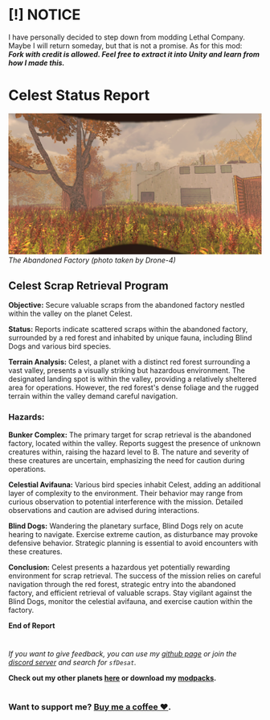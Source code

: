 # [!] NOTICE
I have personally decided to step down from modding Lethal Company. Maybe I will return someday, but that is not a promise. As for this mod:  
**_Fork with credit is allowed. Feel free to extract it into Unity and learn from how I made this._**  

# Celest Status Report
![Screenshot_1](https://raw.githubusercontent.com/sfDesat/Celest/main/Screenshots/2.jpg "Abandoned Factory")
_The Abandoned Factory (photo taken by Drone-4)_

## **Celest Scrap Retrieval Program**

**Objective:** Secure valuable scraps from the abandoned factory nestled within the valley on the planet Celest.

**Status:** Reports indicate scattered scraps within the abandoned factory, surrounded by a red forest and inhabited by unique fauna, including Blind Dogs and various bird species.

**Terrain Analysis:**
Celest, a planet with a distinct red forest surrounding a vast valley, presents a visually striking but hazardous environment. The designated landing spot is within the valley, providing a relatively sheltered area for operations. However, the red forest's dense foliage and the rugged terrain within the valley demand careful navigation.

### **Hazards:**

**Bunker Complex:**
The primary target for scrap retrieval is the abandoned factory, located within the valley. Reports suggest the presence of unknown creatures within, raising the hazard level to B. The nature and severity of these creatures are uncertain, emphasizing the need for caution during operations.

**Celestial Avifauna:**
Various bird species inhabit Celest, adding an additional layer of complexity to the environment. Their behavior may range from curious observation to potential interference with the mission. Detailed observations and caution are advised during interactions.

**Blind Dogs:**
Wandering the planetary surface, Blind Dogs rely on acute hearing to navigate. Exercise extreme caution, as disturbance may provoke defensive behavior. Strategic planning is essential to avoid encounters with these creatures.

**Conclusion:**
Celest presents a hazardous yet potentially rewarding environment for scrap retrieval. The success of the mission relies on careful navigation through the red forest, strategic entry into the abandoned factory, and efficient retrieval of valuable scraps. Stay vigilant against the Blind Dogs, monitor the celestial avifauna, and exercise caution within the factory.

**End of Report**

# 

_If you want to give feedback, you can use my [github page](https://github.com/sfDesat/Celest/issues) or join the [discord server](https://discord.gg/lcmod) and search for `sfDesat`._

**Check out my other planets [here](https://thunderstore.io/c/lethal-company/p/sfDesat/) or download my [modpacks](https://thunderstore.io/c/lethal-company/p/sfDesat/?section=modpacks).**
#
### Want to support me? [Buy me a coffee ❤️](https://www.buymeacoffee.com/sfdesat).

